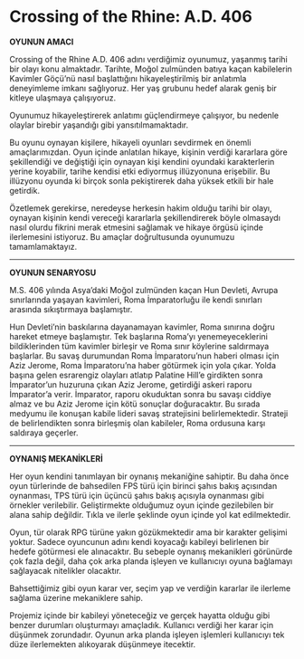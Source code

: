 # Crossing of the Rhine: A.D. 406

<b>OYUNUN AMACI</b>

Crossing of the Rhine A.D. 406 adını verdiğimiz oyunumuz, yaşanmış tarihi bir olayı konu almaktadır. Tarihte, Moğol zulmünden batıya kaçan kabilelerin Kavimler Göçü’nü nasıl başlattığını hikayeleştirilmiş bir anlatımla deneyimleme imkanı sağlıyoruz. Her yaş grubunu hedef alarak geniş bir kitleye ulaşmaya çalışıyoruz.

Oyunumuz hikayeleştirerek anlatımı güçlendirmeye çalışıyor, bu nedenle olaylar birebir yaşandığı gibi yansıtılmamaktadır. 

Bu oyunu oynayan kişilere, hikayeli oyunları sevdirmek en önemli amaçlarımızdan. Oyun içinde anlatılan hikaye, kişinin verdiği kararlara göre şekillendiği ve değiştiği için oynayan kişi kendini oyundaki karakterlerin yerine koyabilir, tarihe kendisi etki ediyormuş illüzyonuna erişebilir. Bu illüzyonu oyunda ki birçok sonla pekiştirerek daha yüksek etkili bir hale getirdik. 

Özetlemek gerekirse, neredeyse herkesin hakim olduğu tarihi bir olayı, oynayan kişinin kendi vereceği kararlarla şekillendirerek böyle olmasaydı nasıl olurdu fikrini merak etmesini sağlamak ve hikaye örgüsü içinde ilerlemesini istiyoruz. Bu amaçlar doğrultusunda oyunumuzu tamamlamaktayız.

------------------------------------------------------------

<b>OYUNUN SENARYOSU</b>

M.S. 406 yılında Asya’daki Moğol zulmünden kaçan Hun Devleti, Avrupa sınırlarında yaşayan kavimleri, Roma İmparatorluğu ile kendi sınırları arasında sıkıştırmaya başlamıştır. 

Hun Devleti’nin baskılarına dayanamayan kavimler, Roma sınırına doğru hareket etmeye başlamıştır. Tek başlarına Roma’yı yenemeyeceklerini bildiklerinden tüm kavimler birleşir ve Roma sınır köylerine saldırmaya başlarlar. Bu savaş durumundan Roma İmparatoru’nun haberi olması için Aziz Jerome, Roma İmparatoru’na haber götürmek için yola çıkar. Yolda başına gelen esrarengiz olayları atlatıp Palatine Hill’e girdikten sonra İmparator’un huzuruna çıkan Aziz Jerome, getirdiği askeri raporu İmparator’a verir. İmparator, raporu okuduktan sonra bu savaşı ciddiye almaz ve bu Aziz Jerome için kötü sonuçlar doğuracaktır. Bu sırada medyumu ile konuşan kabile lideri savaş stratejisini belirlemektedir. Strateji de belirlendikten sonra birleşmiş olan kabileler, Roma ordusuna karşı saldıraya geçerler.

--------------------------------------

<b>OYNANIŞ MEKANİKLERİ</b>

Her oyun kendini tanımlayan bir oynanış mekaniğine sahiptir. Bu daha önce oyun türlerinde de bahsedilen FPS türü için birinci şahıs bakış açısından oynanması, TPS türü için üçüncü şahıs bakış açısıyla oynanması gibi örnekler verilebilir. Geliştirmekte olduğumuz oyun içinde gezilebilen bir alana sahip değildir. Tıkla ve ilerle şeklinde oyun içinde yol kat edilmektedir. 

Oyun, tür olarak RPG türüne yakın gözükmektedir ama bir karakter gelişimi yoktur. Sadece oyuncunun adını kendi koyacağı kabileyi belirlenen bir hedefe götürmesi ele alınacaktır. Bu sebeple oynanış mekanikleri görünürde çok fazla değil, daha çok arka planda işleyen ve kullanıcıyı oyuna bağlamayı sağlayacak nitelikler olacaktır.

Bahsettiğimiz gibi oyun karar ver, seçim yap ve verdiğin kararlar ile ilerleme sağlama üzerine mekaniklere sahip. 

Projemiz içinde bir kabileyi yöneteceğiz ve gerçek hayatta olduğu gibi benzer durumları oluşturmayı amaçladık. Kullanıcı verdiği her karar için düşünmek zorundadır. Oyunun arka planda işleyen işlemleri kullanıcıyı tek düze ilerlemekten alıkoyarak düşünmeye itecektir.
